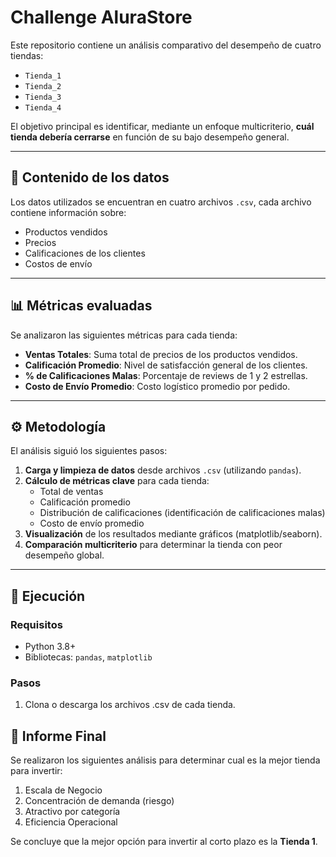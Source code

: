 # **Challenge AluraStore**

Este repositorio contiene un análisis comparativo del desempeño de cuatro tiendas:

- `Tienda_1`  
- `Tienda_2`  
- `Tienda_3`  
- `Tienda_4`  

El objetivo principal es identificar, mediante un enfoque multicriterio, **cuál tienda debería cerrarse** en función de su bajo desempeño general.

---

## 📁 Contenido de los datos

Los datos utilizados se encuentran en cuatro archivos `.csv`, cada archivo contiene información sobre:

- Productos vendidos  
- Precios  
- Calificaciones de los clientes  
- Costos de envío

---

## 📊 Métricas evaluadas

Se analizaron las siguientes métricas para cada tienda:

- **Ventas Totales**: Suma total de precios de los productos vendidos.  
- **Calificación Promedio**: Nivel de satisfacción general de los clientes.  
- **% de Calificaciones Malas**: Porcentaje de reviews de 1 y 2 estrellas.  
- **Costo de Envío Promedio**: Costo logístico promedio por pedido.

---

## ⚙️ Metodología

El análisis siguió los siguientes pasos:

1. **Carga y limpieza de datos** desde archivos `.csv` (utilizando `pandas`).  
2. **Cálculo de métricas clave** para cada tienda:
   - Total de ventas
   - Calificación promedio
   - Distribución de calificaciones (identificación de calificaciones malas)
   - Costo de envío promedio  
3. **Visualización** de los resultados mediante gráficos (matplotlib/seaborn).
4. **Comparación multicriterio** para determinar la tienda con peor desempeño global.

---

## 🚀 Ejecución

### Requisitos
- Python 3.8+
- Bibliotecas: `pandas`, `matplotlib`

### Pasos

1. Clona o descarga los archivos .csv de cada tienda.

## 📄 Informe Final

Se realizaron los siguientes análisis para determinar cual es la mejor tienda para invertir:
1. Escala de Negocio
2. Concentración de demanda (riesgo)
3. Atractivo por categoría
4. Eficiencia Operacional

Se concluye que la mejor opción para invertir al corto plazo es la **Tienda 1**.

